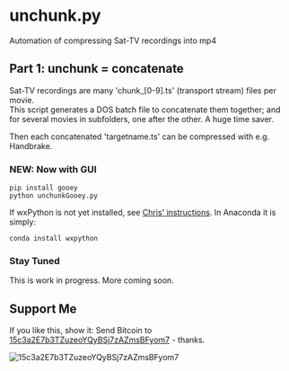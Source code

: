 # unchunk.py
Automation of compressing Sat-TV recordings into mp4

## Part 1: unchunk = concatenate
 
Sat-TV recordings are many 'chunk_[0-9].ts' (transport stream) files per movie.  
This script generates a DOS batch file to concatenate them together; and for several movies in subfolders, one after the other. A huge time saver.  

Then each concatenated 'targetname.ts' can be compressed with e.g. Handbrake.

### NEW: Now with GUI

    pip install gooey
    python unchunkGooey.py 

If wxPython is not yet installed, see [Chris' instructions](https://github.com/chriskiehl/Gooey#installation-instructions). In Anaconda it is simply:

    conda install wxpython

### Stay Tuned
This is work in progress. More coming soon.

## Support Me

If you like this, show it: Send Bitcoin to [15c3a2E7b3TZuzeoYQyBSj7zAZmsBFyom7](http://blockr.io/address/info/15c3a2E7b3TZuzeoYQyBSj7zAZmsBFyom7) - thanks.

![15c3a2E7b3TZuzeoYQyBSj7zAZmsBFyom7](http://blockr.io/api/v1/address/Qr/15c3a2E7b3TZuzeoYQyBSj7zAZmsBFyom7)  